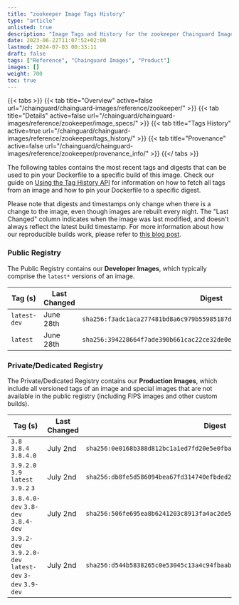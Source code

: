 ```yaml
---
title: "zookeeper Image Tags History"
type: "article"
unlisted: true
description: "Image Tags and History for the zookeeper Chainguard Image"
date: 2023-06-22T11:07:52+02:00
lastmod: 2024-07-03 00:33:11
draft: false
tags: ["Reference", "Chainguard Images", "Product"]
images: []
weight: 700
toc: true
---
```


{{< tabs >}}
{{< tab title="Overview" active=false url="/chainguard/chainguard-images/reference/zookeeper/" >}}
{{< tab title="Details" active=false url="/chainguard/chainguard-images/reference/zookeeper/image_specs/" >}}
{{< tab title="Tags History" active=true url="/chainguard/chainguard-images/reference/zookeeper/tags_history/" >}}
{{< tab title="Provenance" active=false url="/chainguard/chainguard-images/reference/zookeeper/provenance_info/" >}}
{{</ tabs >}}

The following tables contains the most recent tags and digests that can be used to pin your Dockerfile to a specific build of this image. Check our guide on [Using the Tag History API](/chainguard/chainguard-images/using-the-tag-history-api/) for information on how to fetch all tags from an image and how to pin your Dockerfile to a specific digest.

Please note that digests and timestamps only change when there is a change to the image, even though images are rebuilt every night. The "Last Changed" column indicates when the image was last modified, and doesn't always reflect the latest build timestamp. For more information about how our reproducible builds work, please refer to [this blog post](https://www.chainguard.dev/unchained/reproducing-chainguards-reproducible-image-builds).

### Public Registry
The Public Registry contains our **Developer Images**, which typically comprise the `latest*` versions of an image.

| Tag (s)       | Last Changed | Digest                                                                    |
|---------------|--------------|---------------------------------------------------------------------------|
|  `latest-dev` | June 28th    | `sha256:f3adc1aca277481bd8a6c979b55985187da102f5a1aee22d2014c893e8b137c9` |
|  `latest`     | June 28th    | `sha256:394228664f7ade390b661cac22ce32de0eada27cf171b3053195b4894d722522` |


### Private/Dedicated Registry
The Private/Dedicated Registry contains our **Production Images**, which include all versioned tags of an image and special images that are not available in the public registry (including FIPS images and other custom builds).

| Tag (s)                                                   | Last Changed | Digest                                                                    |
|-----------------------------------------------------------|--------------|---------------------------------------------------------------------------|
|  `3.8` `3.8.4` `3.8.4.0`                                  | July 2nd     | `sha256:0e0168b388d812bc1a1ed7fd20e5e0fba432d05fbdc8195638672a0fc7915fb8` |
|  `3.9.2.0` `3.9` `latest` `3.9.2` `3`                     | July 2nd     | `sha256:db8fe5d586094bea67fd314740efbded288c0d630592533759710b70a7dceb66` |
|  `3.8.4.0-dev` `3.8-dev` `3.8.4-dev`                      | July 2nd     | `sha256:506fe695ea8b6241203c8913fa4ac2de521c2bdf7844c31f4f536adee2068660` |
|  `3.9.2-dev` `3.9.2.0-dev` `latest-dev` `3-dev` `3.9-dev` | July 2nd     | `sha256:d544b5838265c0e53045c13a4c94fbaab78260daca4b50028eb5407d30ab0671` |

